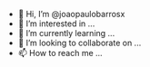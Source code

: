 - 👋 Hi, I’m @joaopaulobarrosx
- 👀 I’m interested in ...
- 🌱 I’m currently learning ...
- 💞️ I’m looking to collaborate on ...
- 📫 How to reach me ...

<!---
joaopaulobarrosx/joaopaulobarrosx is a ✨ special ✨ repository because its `README.md` (this file) appears on your GitHub profile.
You can click the Preview link to take a look at your changes.
--->
